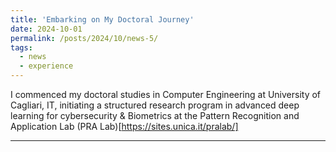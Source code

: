 ```yaml
---
title: 'Embarking on My Doctoral Journey'
date: 2024-10-01
permalink: /posts/2024/10/news-5/
tags:
  - news
  - experience
---
```


 I commenced my doctoral studies in Computer Engineering at University of Cagliari, IT, initiating a structured research program in advanced deep learning for cybersecurity & Biometrics at the Pattern
 Recognition and Application Lab (PRA Lab)[https://sites.unica.it/pralab/]
 
------
